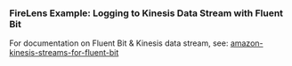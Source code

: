 ### FireLens Example: Logging to Kinesis Data Stream with Fluent Bit

For documentation on Fluent Bit & Kinesis data stream, see: [amazon-kinesis-streams-for-fluent-bit](https://github.com/aws/amazon-kinesis-streams-for-fluent-bit)
